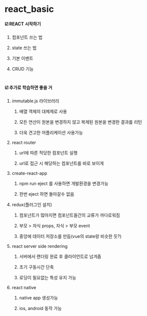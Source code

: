# react_basic

#### ☑️ REACT 시작하기

1. 컴포넌트 쓰는 법

2. state 쓰는 법

3. 기본 이벤트

4. CRUD 기능

# 

#### ☑️ 추가로 학습하면 좋을 거

1. immutable.js 라이브러리
   
   1. 배열 객체의 대체제로 사용
   
   2. 모든 연산이 원본을 변경하지 않고 복제된 원본을 변경한 결과를 리턴
   
   3. 더욱 견고한 어플리케이션 사용가능

2. react router
   
   1. url에 따른 적당한 컴포넌트 실행
   
   2. url로 접근 시 해당하는 컴포넌트를 바로 보이게

3. create-react-app
   
   1. npm run eject 를 사용하면 개발환경을 변경가능
   
   2. 한번 eject 하면 돌아갈수 없음

4. redux(플러그인 설치)
   
   1. 컴포넌트가 많아지면 컴포넌트들간의 교류가 까다로워짐
   
   2. 부모 > 자식 props, 자식 > 부모 event
   
   3. 중앙에 데이터 저장소를 만듬(vue의 state랑 비슷한 듯?)

5. react server side rendering
   
   1. 서버에서 랜더링 완료 후 클라이언트로 넘겨줌
   
   2. 초기 구동시간 단축
   
   3. 로딩이 필요없는 특성 유지 가능

6. react native
   
   1. native app 생성가능
   
   2. ios, android 동작 가능